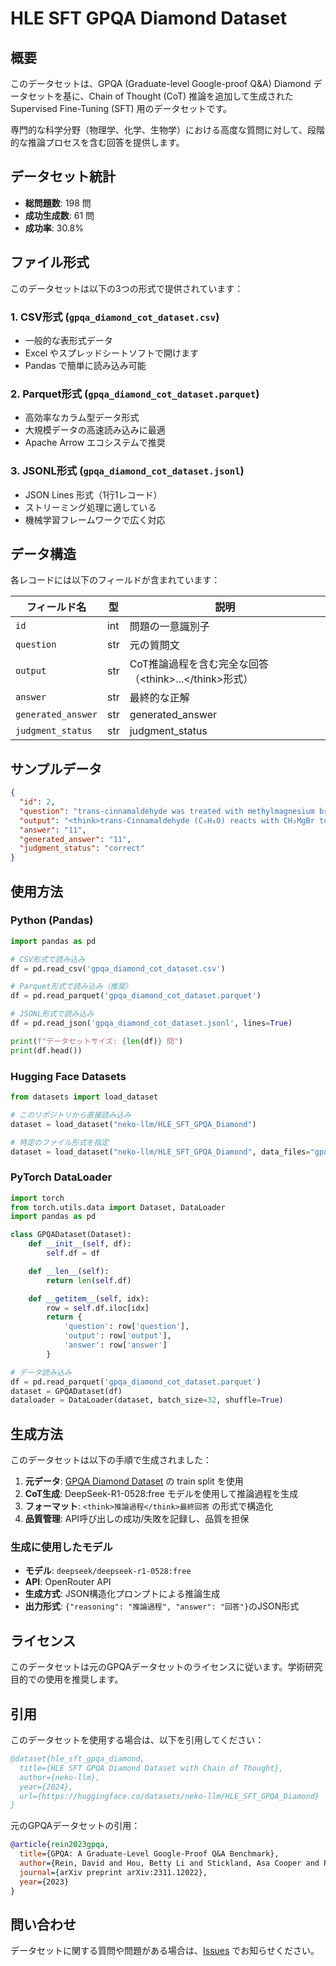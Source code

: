 # HLE SFT GPQA Diamond Dataset

## 概要

このデータセットは、GPQA (Graduate-level Google-proof Q&A) Diamond データセットを基に、Chain of Thought (CoT) 推論を追加して生成されたSupervised Fine-Tuning (SFT) 用のデータセットです。

専門的な科学分野（物理学、化学、生物学）における高度な質問に対して、段階的な推論プロセスを含む回答を提供します。

## データセット統計

- **総問題数**: 198 問
- **成功生成数**: 61 問
- **成功率**: 30.8%

## ファイル形式

このデータセットは以下の3つの形式で提供されています：

### 1. CSV形式 (`gpqa_diamond_cot_dataset.csv`)
- 一般的な表形式データ
- Excel やスプレッドシートソフトで開けます
- Pandas で簡単に読み込み可能

### 2. Parquet形式 (`gpqa_diamond_cot_dataset.parquet`)
- 高効率なカラム型データ形式
- 大規模データの高速読み込みに最適
- Apache Arrow エコシステムで推奨

### 3. JSONL形式 (`gpqa_diamond_cot_dataset.jsonl`)
- JSON Lines 形式（1行1レコード）
- ストリーミング処理に適している
- 機械学習フレームワークで広く対応

## データ構造

各レコードには以下のフィールドが含まれています：

| フィールド名 | 型 | 説明 |
|-------------|----|----|
| `id` | int | 問題の一意識別子 |
| `question` | str | 元の質問文 |
| `output` | str | CoT推論過程を含む完全な回答（&lt;think&gt;...&lt;/think&gt;形式） |
| `answer` | str | 最終的な正解 |
| `generated_answer` | str | generated_answer |
| `judgment_status` | str | judgment_status |

## サンプルデータ

```json
{
  "id": 2,
  "question": "trans-cinnamaldehyde was treated with methylmagnesium bromide, forming product 1.\n\n1 was treated with pyridinium chlorochromate, forming product 2.\n\n3 was treated with (dimethyl(oxo)-l6-sulfaneylidene)methane in DMSO at elevated temperature, forming product 3.\n\nhow many carbon atoms are there in product 3?",
  "output": "<think>trans-Cinnamaldehyde (C₉H₈O) reacts with CH₃MgBr to form (E)-4-phenylbut-3-en-2-ol (product 1, C₁₀H₁₂O), adding one carbon. Product 1 is oxidized with PCC to form (E)-4-phenylbut-3-en-2-one (product 2, C₁₀H₁₀O), with no change in carbon count. Product 2 undergoes cyclopropanation with dimethyl sulfoxonium methylide, adding one carbon to form 1-(2-phenylcyclopropyl)ethan-1-one (product 3, C₁₁H₁₂O). Thus, product 3 has 11 carbon atoms.</think>11",
  "answer": "11",
  "generated_answer": "11",
  "judgment_status": "correct"
}
```

## 使用方法

### Python (Pandas)

```python
import pandas as pd

# CSV形式で読み込み
df = pd.read_csv('gpqa_diamond_cot_dataset.csv')

# Parquet形式で読み込み（推奨）
df = pd.read_parquet('gpqa_diamond_cot_dataset.parquet')

# JSONL形式で読み込み
df = pd.read_json('gpqa_diamond_cot_dataset.jsonl', lines=True)

print(f"データセットサイズ: {len(df)} 問")
print(df.head())
```

### Hugging Face Datasets

```python
from datasets import load_dataset

# このリポジトリから直接読み込み
dataset = load_dataset("neko-llm/HLE_SFT_GPQA_Diamond")

# 特定のファイル形式を指定
dataset = load_dataset("neko-llm/HLE_SFT_GPQA_Diamond", data_files="gpqa_diamond_cot_dataset.parquet")
```

### PyTorch DataLoader

```python
import torch
from torch.utils.data import Dataset, DataLoader
import pandas as pd

class GPQADataset(Dataset):
    def __init__(self, df):
        self.df = df

    def __len__(self):
        return len(self.df)

    def __getitem__(self, idx):
        row = self.df.iloc[idx]
        return {
            'question': row['question'],
            'output': row['output'],
            'answer': row['answer']
        }

# データ読み込み
df = pd.read_parquet('gpqa_diamond_cot_dataset.parquet')
dataset = GPQADataset(df)
dataloader = DataLoader(dataset, batch_size=32, shuffle=True)
```

## 生成方法

このデータセットは以下の手順で生成されました：

1. **元データ**: [GPQA Diamond Dataset](https://huggingface.co/datasets/Idavidrein/gpqa) の train split を使用
2. **CoT生成**: DeepSeek-R1-0528:free モデルを使用して推論過程を生成
3. **フォーマット**: `<think>推論過程</think>最終回答` の形式で構造化
4. **品質管理**: API呼び出しの成功/失敗を記録し、品質を担保

### 生成に使用したモデル
- **モデル**: `deepseek/deepseek-r1-0528:free`
- **API**: OpenRouter API
- **生成方式**: JSON構造化プロンプトによる推論生成
- **出力形式**: `{"reasoning": "推論過程", "answer": "回答"}`のJSON形式

## ライセンス

このデータセットは元のGPQAデータセットのライセンスに従います。学術研究目的での使用を推奨します。

## 引用

このデータセットを使用する場合は、以下を引用してください：

```bibtex
@dataset{hle_sft_gpqa_diamond,
  title={HLE SFT GPQA Diamond Dataset with Chain of Thought},
  author={neko-llm},
  year={2024},
  url={https://huggingface.co/datasets/neko-llm/HLE_SFT_GPQA_Diamond}
}
```

元のGPQAデータセットの引用：
```bibtex
@article{rein2023gpqa,
  title={GPQA: A Graduate-Level Google-Proof Q&A Benchmark},
  author={Rein, David and Hou, Betty Li and Stickland, Asa Cooper and Petty, Jackson and Pang, Richard Yuanzhe and Dirani, Julien and Michael, Julian and Bowman, Samuel R},
  journal={arXiv preprint arXiv:2311.12022},
  year={2023}
}
```

## 問い合わせ

データセットに関する質問や問題がある場合は、[Issues](https://huggingface.co/datasets/neko-llm/HLE_SFT_GPQA_Diamond/discussions) でお知らせください。

